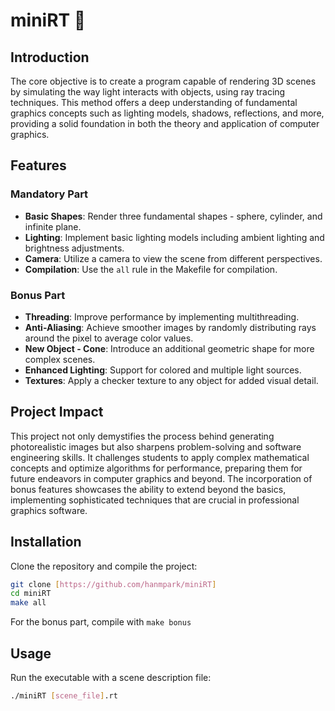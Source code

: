 # miniRT 💫
## Introduction
The core objective is to create a program capable of rendering 3D scenes by simulating the way light interacts with objects, using ray tracing techniques. This method offers a deep understanding of fundamental graphics concepts such as lighting models, shadows, reflections, and more, providing a solid foundation in both the theory and application of computer graphics.

## Features

### Mandatory Part
- **Basic Shapes**: Render three fundamental shapes - sphere, cylinder, and infinite plane.
- **Lighting**: Implement basic lighting models including ambient lighting and brightness adjustments.
- **Camera**: Utilize a camera to view the scene from different perspectives.
- **Compilation**: Use the `all` rule in the Makefile for compilation.

### Bonus Part
- **Threading**: Improve performance by implementing multithreading.
- **Anti-Aliasing**: Achieve smoother images by randomly distributing rays around the pixel to average color values.
- **New Object - Cone**: Introduce an additional geometric shape for more complex scenes.
- **Enhanced Lighting**: Support for colored and multiple light sources.
- **Textures**: Apply a checker texture to any object for added visual detail.

## Project Impact
This project not only demystifies the process behind generating photorealistic images but also sharpens problem-solving and software engineering skills. It challenges students to apply complex mathematical concepts and optimize algorithms for performance, preparing them for future endeavors in computer graphics and beyond. The incorporation of bonus features showcases the ability to extend beyond the basics, implementing sophisticated techniques that are crucial in professional graphics software.

## Installation

Clone the repository and compile the project:
```bash
git clone [https://github.com/hanmpark/miniRT]
cd miniRT
make all
```
For the bonus part, compile with `make bonus`

## Usage

Run the executable with a scene description file:
```bash
./miniRT [scene_file].rt
```

